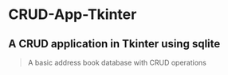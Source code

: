 # CRUD-App-Tkinter

## A CRUD application in Tkinter using sqlite

> A basic address book database with CRUD operations
